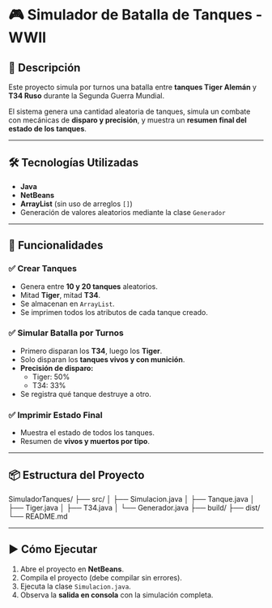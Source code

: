 # 🎮 Simulador de Batalla de Tanques - WWII

## 📖 Descripción
Este proyecto simula por turnos una batalla entre **tanques Tiger Alemán** y **T34 Ruso** durante la Segunda Guerra Mundial.  

El sistema genera una cantidad aleatoria de tanques, simula un combate con mecánicas de **disparo y precisión**, y muestra un **resumen final del estado de los tanques**.

---

## 🛠️ Tecnologías Utilizadas
- **Java**  
- **NetBeans**  
- **ArrayList** (sin uso de arreglos `[]`)  
- Generación de valores aleatorios mediante la clase `Generador`

---

## 🎯 Funcionalidades

### ✅ Crear Tanques
- Genera entre **10 y 20 tanques** aleatorios.  
- Mitad **Tiger**, mitad **T34**.  
- Se almacenan en `ArrayList`.  
- Se imprimen todos los atributos de cada tanque creado.

### ✅ Simular Batalla por Turnos
- Primero disparan los **T34**, luego los **Tiger**.  
- Solo disparan los **tanques vivos y con munición**.  
- **Precisión de disparo:**  
  - Tiger: 50%  
  - T34: 33%  
- Se registra qué tanque destruye a otro.

### ✅ Imprimir Estado Final
- Muestra el estado de todos los tanques.  
- Resumen de **vivos y muertos por tipo**.

---

## 📦 Estructura del Proyecto

SimuladorTanques/
├── src/
│ ├── Simulacion.java
│ ├── Tanque.java
│ ├── Tiger.java
│ ├── T34.java
│ └── Generador.java
├── build/
├── dist/
└── README.md


---

## ▶️ Cómo Ejecutar

1. Abre el proyecto en **NetBeans**.  
2. Compila el proyecto (debe compilar sin errores).  
3. Ejecuta la clase `Simulacion.java`.  
4. Observa la **salida en consola** con la simulación completa.
